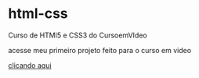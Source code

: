 # html-css
 Curso de HTMl5 e CSS3 do CursoemVIdeo

 acesse meu primeiro projeto feito para o curso em video

 <a href="https://devfranca.github.io/html-css/desafios/desafio10- feito sem ajuda/index.html">clicando aqui</a>
